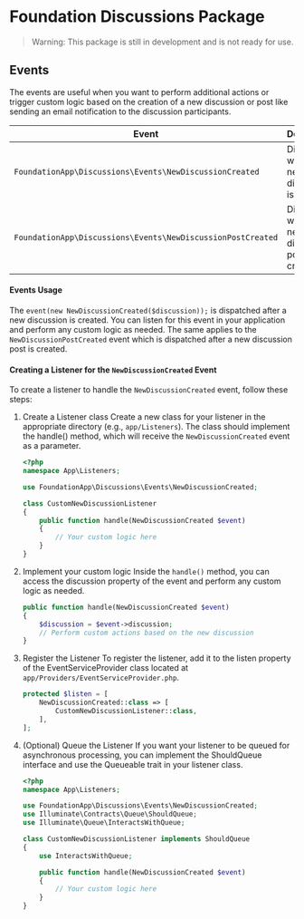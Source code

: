 # Foundation Discussions Package

> Warning: This package is still in development and is not ready for use.

## Events

The events are useful when you want to perform additional actions or trigger custom logic based on the creation of a new discussion or post like sending an email notification to the discussion participants.

| Event                                                       | Description                                       |
| ----------------------------------------------------------- | ------------------------------------------------- |
| `FoundationApp\Discussions\Events\NewDiscussionCreated`     | Dispatched when a new discussion is created.      |
| `FoundationApp\Discussions\Events\NewDiscussionPostCreated` | Dispatched when a new discussion post is created. |

#### Events Usage

The `event(new NewDiscussionCreated($discussion));` is dispatched after a new discussion is created. You can listen for this event in your application and perform any custom logic as needed. The same applies to the `NewDiscussionPostCreated` event which is dispatched after a new discussion post is created.

#### Creating a Listener for the `NewDiscussionCreated` Event

To create a listener to handle the `NewDiscussionCreated` event, follow these steps:

1. Create a Listener class
   Create a new class for your listener in the appropriate directory (e.g., `app/Listeners`). The class should implement the handle() method, which will receive the `NewDiscussionCreated` event as a parameter.

   ```php
   <?php
   namespace App\Listeners;

   use FoundationApp\Discussions\Events\NewDiscussionCreated;

   class CustomNewDiscussionListener
   {
       public function handle(NewDiscussionCreated $event)
       {
           // Your custom logic here
       }
   }
   ```

2. Implement your custom logic
   Inside the `handle()` method, you can access the discussion property of the event and perform any custom logic as needed.

   ```php
   public function handle(NewDiscussionCreated $event)
   {
       $discussion = $event->discussion;
       // Perform custom actions based on the new discussion
   }
   ```

3. Register the Listener
   To register the listener, add it to the listen property of the EventServiceProvider class located at `app/Providers/EventServiceProvider.php`.

   ```php
   protected $listen = [
       NewDiscussionCreated::class => [
           CustomNewDiscussionListener::class,
       ],
   ];
   ```

4. (Optional) Queue the Listener
   If you want your listener to be queued for asynchronous processing, you can implement the ShouldQueue interface and use the Queueable trait in your listener class.

   ```php
   <?php
   namespace App\Listeners;

   use FoundationApp\Discussions\Events\NewDiscussionCreated;
   use Illuminate\Contracts\Queue\ShouldQueue;
   use Illuminate\Queue\InteractsWithQueue;

   class CustomNewDiscussionListener implements ShouldQueue
   {
       use InteractsWithQueue;

       public function handle(NewDiscussionCreated $event)
       {
           // Your custom logic here
       }
   }
   ```
